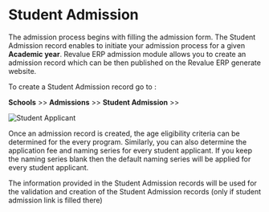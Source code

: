 # Student Admission

The admission process begins with filling the admission form. The Student Admission record enables to initiate your admission process for a given **Academic year**. Revalue ERP admission module allows you to create an admission record which can be then published on the Revalue ERP generate website.

To create a Student Admission record  go to :

**Schools** >> **Admissions** >> **Student Admission** >>


<img class="screenshot" alt="Student Applicant" src="{{docs_base_url}}/docs/assets/img/schools/admission/student-admission.gif">

Once an admission record is created, the age eligibility criteria can be determined for the every program. Similarly, you can also determine the application fee and naming series for every student applicant. If you keep the naming series blank then the default naming series will be applied for every student applicant.

The information provided in the Student Admission records will be used for the validation and creation of the Student Admission records (only if student admission link is filled there)